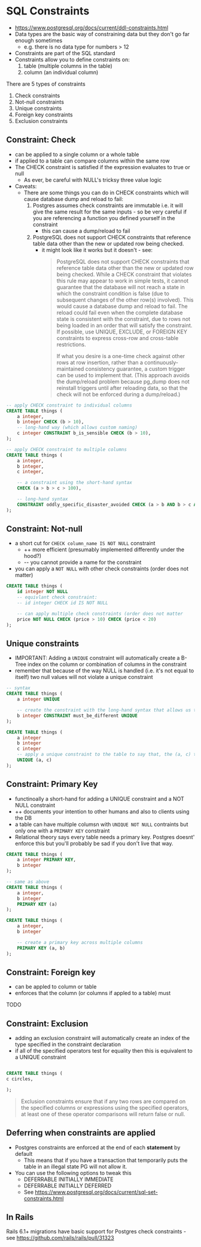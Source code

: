 # SQL Constraints

* https://www.postgresql.org/docs/current/ddl-constraints.html
* Data types are the basic way of constraining data but they don't go far enough sometimes
    * e.g. there is no data type for numbers > 12
* Constraints are part of the SQL standard
* Constraints allow you to define constraints on:
    1. table (multiple columns in the table)
    2. column (an individual column)

There are 5 types of constraints

1. Check constraints
1. Not-null constraints
1. Unique constraints
1. Foreign key constraints
1. Exclusion constraints

## Constraint: Check

* can be applied to a single column or a whole table
* if applied to a table can compare columns within the same row
* The CHECK constraint is satisfied if the expression evaluates to true or null
    * As ever, be careful with NULL's tricksy three value logic
* Caveats:
    * There are some things you can do in CHECK constraints which will cause database dump and reload to fail:
        1. Postgres assumes check constraints are immutable i.e. it will give the same result for the same inputs - so be very careful if you are referencing a function you defined yourself in the constraint
            * this can cause a dump/reload to fail
        1. PostgreSQL does not support CHECK constraints that reference table data other than the new or updated row being checked.
            * it might look like it works but it doesn't - see:
                > PostgreSQL does not support CHECK constraints that reference table
                > data other than the new or updated row being checked. While a CHECK
                > constraint that violates this rule may appear to work in simple
                > tests, it cannot guarantee that the database will not reach a state
                > in which the constraint condition is false (due to subsequent changes
                > of the other row(s) involved). This would cause a database dump and
                > reload to fail. The reload could fail even when the complete database
                > state is consistent with the constraint, due to rows not being loaded
                > in an order that will satisfy the constraint. If possible, use
                > UNIQUE, EXCLUDE, or FOREIGN KEY constraints to express cross-row and
                > cross-table restrictions.
                >
                > If what you desire is a one-time check against other rows at row
                > insertion, rather than a continuously-maintained consistency
                > guarantee, a custom trigger can be used to implement that. (This
                > approach avoids the dump/reload problem because pg_dump does not
                > reinstall triggers until after reloading data, so that the check will
                > not be enforced during a dump/reload.)

```sql
-- apply CHECK constraint to individual columns
CREATE TABLE things (
    a integer,
    b integer CHECK (b > 10),
    -- long-hand way (which allows custom naming)
    c integer CONSTRAINT b_is_sensible CHECK (b > 10),
);

-- apply CHECK constraint to multiple columns
CREATE TABLE things (
    a integer,
    b integer,
    c integer,

    -- a constraint using the short-hand syntax
    CHECK (a > b > c > 100),

    -- long-hand syntax
    CONSTRAINT oddly_specific_disaster_avoided CHECK (a > b AND b > c AND c > 100 AND c != 400),
);
```

## Constraint: Not-null

* a short cut for `CHECK column_name IS NOT NULL` constraint
    * ++ more efficient (presumably implemented differently under the hood?)
    * -- you cannot provide a name for the constraint
* you can apply a `NOT NULL` with other check constraints (order does not matter)

```sql
CREATE TABLE things (
    id integer NOT NULL
    -- equivlant check constraint:
    -- id integer CHECK id IS NOT NULL

    -- can apply multiple check constraints (order does not matter
    price NOT NULL CHECK (price > 10) CHECK (price < 20)
);
```

## Unique constraints

* IMPORTANT: Adding a `UNIQUE` constraint will automatically create a B-Tree index on the column or combination of columns in the constraint
* remember that because of the way NULL is handled (i.e. it's not equal to itself) two null values will not violate a unique constraint

```sql
-- syntax
CREATE TABLE things (
    a integer UNIQUE

    -- create the constraint with the long-hand syntax that allows us to give the constraint a custom name
    b integer CONSTRAINT must_be_different UNIQUE
);

CREATE TABLE things (
    a integer
    b integer
    c integer
    -- apply a unique constraint to the table to say that, the (a, c) tuple must be unique across rows
    UNIQUE (a, c)
);
```

## Constraint: Primary Key

* functinoally a short-hand for adding a UNIQUE constraint and a NOT NULL constraint
* ++ documents your intention to other humans and also to clients using the DB
* a table can have multiple columsn with `UNIQUE NOT NULL` contraints but only one with a `PRIMARY KEY` constraint
* Relational theory says every table needs a primary key. Postgres doesnt' enforce this but you'll probably be sad if you don't live that way.

```sql
CREATE TABLE things (
    a integer PRIMARY KEY,
    b integer
);

-- same as above
CREATE TABLE things (
    a integer,
    b integer
    PRIMARY KEY (a)
);

CREATE TABLE things (
    a integer,
    b integer

    -- create a primary key across multiple columns
    PRIMARY KEY (a, b)
);
```

## Constraint: Foreign key

* can be appled to column or table
* enforces that the column (or columns if appled to a table) must

TODO

## Constraint: Exclusion

* adding an exclusion constraint will automatically create an index of the type specified in the constraint declaration
* if all of the specified operators test for equality then this is equivalent to a UNIQUE constraint

```sql

CREATE TABLE things (
c circles,

);
```

> Exclusion constraints ensure that if any two rows are compared on the specified columns or expressions using the specified operators, at least one of these operator comparisons will return false or null.

## Deferring when constraints are applied

* Postgres constraints are enforced at the end of each **statement** by default
    * This means that if you have a transaction that temporarily puts the table in an illegal state PG will not allow it.
* You can use the following options to tweak this
    * DEFERRABLE INITIALLY IMMEDIATE
    * DEFERRABLE INITIALLY DEFERRED
    * See https://www.postgresql.org/docs/current/sql-set-constraints.html


## In Rails

Rails 6.1+ migrations have basic support for Postgres check constraints - see https://github.com/rails/rails/pull/31323

